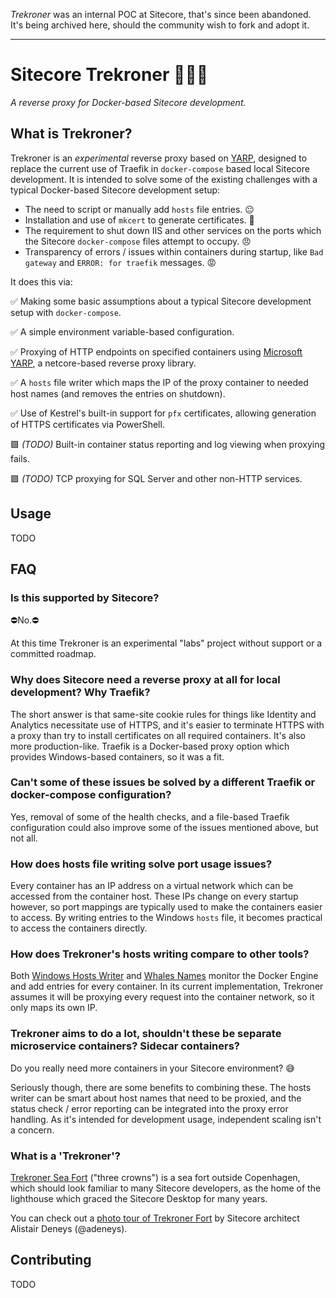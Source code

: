 _Trekroner_ was an internal POC at Sitecore, that's since been abandoned. It's being archived here, should the community wish to fork and adopt it.

---

# Sitecore Trekroner 👑👑👑
_A reverse proxy for Docker-based Sitecore development._

## What is Trekroner?
Trekroner is an *experimental* reverse proxy based on [YARP](https://microsoft.github.io/reverse-proxy/), designed to replace the current use of Traefik in `docker-compose` based local Sitecore development. It is intended to solve some of the existing challenges with a typical Docker-based Sitecore development setup:

* The need to script or manually add `hosts` file entries. 😐
* Installation and use of `mkcert` to generate certificates. 🙁
* The requirement to shut down IIS and other services on the ports which the Sitecore `docker-compose` files attempt to occupy. 😠
* Transparency of errors / issues within containers during startup, like `Bad gateway` and `ERROR: for traefik` messages. 😡

It does this via:

✅ Making some basic assumptions about a typical Sitecore development setup with `docker-compose`.

✅ A simple environment variable-based configuration.

✅ Proxying of HTTP endpoints on specified containers using [Microsoft YARP](https://microsoft.github.io/reverse-proxy/), a netcore-based reverse proxy library.

✅ A `hosts` file writer which maps the IP of the proxy container to needed host names (and removes the entries on shutdown).

✅ Use of Kestrel's built-in support for `pfx` certificates, allowing generation of HTTPS certificates via PowerShell.

🟩 _(TODO)_ Built-in container status reporting and log viewing when proxying fails.

🟩 _(TODO)_ TCP proxying for SQL Server and other non-HTTP services.

## Usage
TODO

## FAQ

### Is this supported by Sitecore?
⛔No.⛔

At this time Trekroner is an experimental "labs" project without support or a committed roadmap.

### Why does Sitecore need a reverse proxy at all for local development? Why Traefik?
The short answer is that same-site cookie rules for things like Identity and Analytics necessitate use of HTTPS, and it's easier to terminate HTTPS with a proxy than try to install certificates on all required containers. It's also more production-like. Traefik is a Docker-based proxy option which provides Windows-based containers, so it was a fit.

### Can't some of these issues be solved by a different Traefik or docker-compose configuration?
Yes, removal of some of the health checks, and a file-based Traefik configuration could also improve some of the issues mentioned above, but not all.

### How does hosts file writing solve port usage issues?
Every container has an IP address on a virtual network which can be accessed from the container host. These IPs change on every startup however, so port mappings are typically used to make the containers easier to access. By writing entries to the Windows `hosts` file, it becomes practical to access the containers directly.

### How does Trekroner's hosts writing compare to other tools?
Both [Windows Hosts Writer](https://github.com/RAhnemann/windows-hosts-writer) and [Whales Names](https://github.com/gregolsky/whales-names) monitor the Docker Engine and add entries for every container. In its current implementation, Trekroner assumes it will be proxying every request into the container network, so it only maps its own IP.

### Trekroner aims to do a lot, shouldn't these be separate microservice containers? Sidecar containers?
Do you really need more containers in your Sitecore environment? 😅

Seriously though, there are some benefits to combining these. The hosts writer can be smart about host names that need to be proxied, and the status check / error reporting can be integrated into the proxy error handling. As it's intended for development usage, independent scaling isn't a concern.

### What is a 'Trekroner'?
[Trekroner Sea Fort](https://en.wikipedia.org/wiki/Trekroner_Fort) ("three crowns") is a sea fort outside Copenhagen, which should look familiar to many Sitecore developers, as the home of the lighthouse which graced the Sitecore Desktop for many years.

You can check out a [photo tour of Trekroner Fort](http://www.codeflood.net/blog/2016/05/01/trekroner-fort/) by Sitecore architect Alistair Deneys (@adeneys).


## Contributing
TODO

